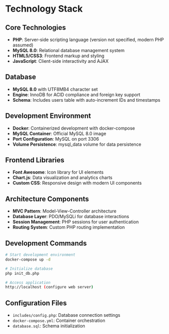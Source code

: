 # Technology Stack

## Core Technologies
- **PHP**: Server-side scripting language (version not specified, modern PHP assumed)
- **MySQL 8.0**: Relational database management system
- **HTML5/CSS3**: Frontend markup and styling
- **JavaScript**: Client-side interactivity and AJAX

## Database
- **MySQL 8.0** with UTF8MB4 character set
- **Engine**: InnoDB for ACID compliance and foreign key support
- **Schema**: Includes users table with auto-increment IDs and timestamps

## Development Environment
- **Docker**: Containerized development with docker-compose
- **MySQL Container**: Official MySQL 8.0 image
- **Port Configuration**: MySQL on port 3306
- **Volume Persistence**: mysql_data volume for data persistence

## Frontend Libraries
- **Font Awesome**: Icon library for UI elements
- **Chart.js**: Data visualization and analytics charts
- **Custom CSS**: Responsive design with modern UI components

## Architecture Components
- **MVC Pattern**: Model-View-Controller architecture
- **Database Layer**: PDO/MySQLi for database interactions
- **Session Management**: PHP sessions for user authentication
- **Routing System**: Custom PHP routing implementation

## Development Commands
```bash
# Start development environment
docker-compose up -d

# Initialize database
php init_db.php

# Access application
http://localhost (configure web server)
```

## Configuration Files
- `includes/config.php`: Database connection settings
- `docker-compose.yml`: Container orchestration
- `database.sql`: Schema initialization